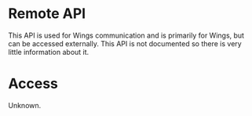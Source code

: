 # Remote API

This API is used for Wings communication and is primarily for Wings, but can be accessed externally. This API is not documented so there is very little information about it.

# Access

Unknown.
